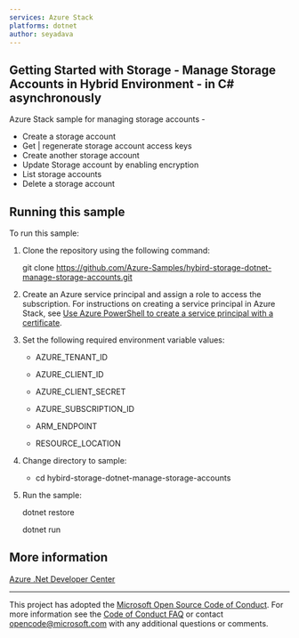 ```yaml
---
services: Azure Stack
platforms: dotnet
author: seyadava
---
```


## Getting Started with Storage - Manage Storage Accounts in Hybrid Environment - in C# asynchronously ##  

Azure Stack sample for managing storage accounts - 
- Create a storage account
- Get | regenerate storage account access keys
- Create another storage account
- Update Storage account by enabling encryption
- List storage accounts
- Delete a storage account

## Running this sample ##

To run this sample:

1. Clone the repository using the following command:

    git clone https://github.com/Azure-Samples/hybird-storage-dotnet-manage-storage-accounts.git

2. Create an Azure service principal and assign a role to access the subscription. For instructions on creating a service principal in Azure Stack, see [Use Azure PowerShell to create a service principal with a certificate](https://docs.microsoft.com/en-us/azure/azure-stack/azure-stack-create-service-principals). 

3. Set the following required environment variable values:

    * AZURE_TENANT_ID

    * AZURE_CLIENT_ID

    * AZURE_CLIENT_SECRET

    * AZURE_SUBSCRIPTION_ID

    * ARM_ENDPOINT

    * RESOURCE_LOCATION

4. Change directory to sample:

    * cd hybird-storage-dotnet-manage-storage-accounts

5. Run the sample:

    dotnet restore

    dotnet run

## More information ##

[Azure .Net Developer Center](https://azure.microsoft.com/en-us/develop/net/)

---

This project has adopted the [Microsoft Open Source Code of Conduct](https://opensource.microsoft.com/codeofconduct/). For more information see the [Code of Conduct FAQ](https://opensource.microsoft.com/codeofconduct/faq/) or contact [opencode@microsoft.com](mailto:opencode@microsoft.com) with any additional questions or comments.
